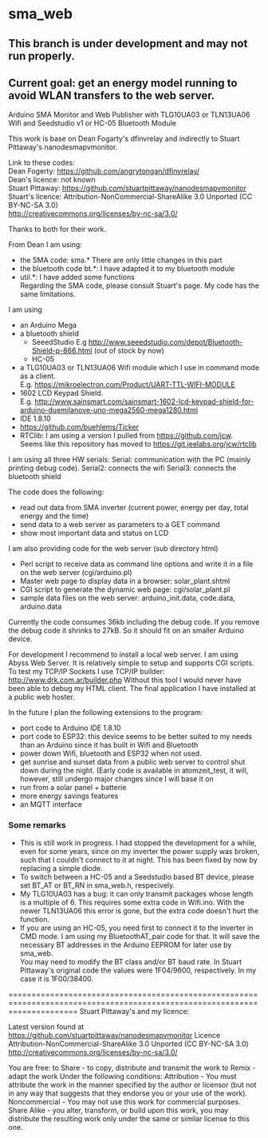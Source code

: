 sma_web
=======

## This branch is under development and may not run properly. 
## Current goal: get an energy model running to avoid WLAN transfers to the web server.

Arduino SMA Monitor and Web Publisher with TLG10UA03 or TLN13UA06 Wifi and Seedstudio v1 or HC-05 Bluetooth Module  
  
  
This work is base on Dean Fogarty's dfinvrelay and indirectly to Stuart Pittaway's nanodesmapvmonitor.  

Link to these codes:  
Dean Fogerty: https://github.com/angrytongan/dfinvrelay/  
Dean's licence: not known  
Stuart Pittaway: https://github.com/stuartpittaway/nanodesmapvmonitor  
Stuart's licence: Attribution-NonCommercial-ShareAlike 3.0 Unported (CC BY-NC-SA 3.0)  
http://creativecommons.org/licenses/by-nc-sa/3.0/  

Thanks to both for their work.  

From Dean I am using:  
- the SMA code: sma.* There are only little changes in this part  
- the bluetooth code bt.*: I have adapted it to my bluetooth module  
- util.*: I have added some functions  
Regarding the SMA code, please consult Stuart's page. My code has the same limitations.  

I am using 
- an Arduino Mega
- a bluetooth shield 
  - SeeedStudio E.g http://www.seeedstudio.com/depot/Bluetooth-Shield-p-866.html (out of stock by now)
  - HC-05
- a TLG10UA03 or TLN13UA06 Wifi module which I use in command mode as a client.  
E.g. https://mikroelectron.com/Product/UART-TTL-WIFI-MODULE  
- 1602 LCD Keypad Shield.  
E.g. http://www.sainsmart.com/sainsmart-1602-lcd-keypad-shield-for-arduino-duemilanove-uno-mega2560-mega1280.html
- IDE 1.8.10
- https://github.com/buehlems/Ticker
- RTClib: I am using a version I pulled from  https://github.com/jcw.  
Seems like this repository has moved to https://git.jeelabs.org/jcw/rtclib

I am using all three HW serials:
Serial: communication with the PC (mainly printing debug code).
Serial2: connects the wifi
Serial3: connects the bluetooth shield

The code does the following:
- read out data from SMA inverter (current power, energy per day, total energy and the time)
- send data to a web server as parameters to a GET command
- show most important data and status on LCD

I am also providing code for the web server (sub directory html)
- Perl script to receive data as command line options and write it in a file on the web server (cgi/arduino.pl)
- Master web page to display data in a browser: solar_plant.shtml
- CGI script to generate the dynamic web page: cgi/solar_plant.pl
- sample data files on the web server: arduino_init.data, code.data, arduino.data

Currently the code consumes 36kb including the debug code. If you remove the debug code it shrinks to 27kB. So it should fit on an smaller Arduino device.

For development I recommend to install a local web server. I am using Abyss Web Server. It is relatively simple to setup and supports CGI scripts.
To test my TCP/IP Sockets I use TCP/IP builder: http://www.drk.com.ar/builder.php
Without this tool I would never have been able to debug my HTML client.
The final application I have installed at a public web hoster.

In the future I plan the following extensions to the program:
- port code to Arduino IDE 1.8.10
- port code to ESP32: this device seems to be better suited to my needs than an Arduino since it has built in Wifi and Bluetooth
- power down Wifi, bluetooth and ESP32 when not used.
- get sunrise and sunset data from a public web server to control shut down during the night. (Early code is available in atomzeit_test, it will, however, still undergo major changes since I will base it on 
- run from a solar panel + batterie
- more energy savings features
- an MQTT interface

### Some remarks ###
- This is still work in progress. I had stopped the development for a while, even for some years, since on my inverter the power supply was broken, such that I couldn't connect to it at night. This has been fixed by now by replacing a simple diode.  
- To switch between a HC-05 and a Seedstudio based BT device, please set BT_AT or BT_RN in sma_web.h, respecively.  
- My TLG10UA03 has a bug: it can only transmit packages whose length is a multiple of 6. This requires some extra code in Wifi.ino. With the newer TLN13UA06 this error is gone, but the extra code doesn't hurt the function. 
- If you are using an HC-05, you need first to connect it to the inverter in CMD mode. I am using my BluetoothAT_pair code for that. It will save the necessary BT addresses in the Arduino EEPROM for later use by sma_web.  
You may need to modify the BT class and/or BT baud rate. In Stuart Pittaway's original code the values were 1F04/9600, respectively. In my case it is 1F00/38400.


===========================================================================================================================
Stuart Pittaway's and my licence:

Latest version found at https://github.com/stuartpittaway/nanodesmapvmonitor
Licence
Attribution-NonCommercial-ShareAlike 3.0 Unported (CC BY-NC-SA 3.0)
http://creativecommons.org/licenses/by-nc-sa/3.0/

You are free:
    to Share - to copy, distribute and transmit the work
    to Remix - adapt the work
Under the following conditions:
    Attribution - You must attribute the work in the manner specified by the author or licensor (but not in any way that suggests that they endorse you or your use of the work).
    Noncommercial - You may not use this work for commercial purposes.
    Share Alike - you alter, transform, or build upon this work, you may distribute the resulting work only under the same or similar license to this one.
